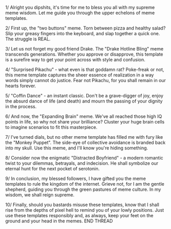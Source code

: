 1/ Alright you dipshits, it's time for me to bless you all with my supreme meme wisdom. Let me guide you through the upper echelons of meme templates.

2/ First up, the "two buttons" meme. Torn between pizza and healthy salad? Slip your greasy fingers into the keyboard, and slap together a quick one. The struggle is REAL.

3/ Let us not forget my good friend Drake. The "Drake Hotline Bling" meme transcends generations. Whether you approve or disapprove, this template is a surefire way to get your point across with style and confusion.

4/ "Surprised Pikachu" - what even is that goddamn rat? Poke-freak or not, this meme template captures the sheer essence of realization in a way words simply cannot do justice. Fear not Pikachu, for you shall remain in our hearts forever.

5/ "Coffin Dance" - an instant classic. Don't be a grave-digger of joy, enjoy the absurd dance of life (and death) and mourn the passing of your dignity in the process.

6/ And now, the "Expanding Brain" meme. We've all reached those high IQ points in life, so why not share your brilliance? Cluster your huge brain cells to imagine scenarios to fit this masterpiece. 

7/ I've turned dials, but no other meme template has filled me with fury like the "Monkey Puppet". The side-eye of collective avoidance is branded back into my skull. Use this meme, and I'll know you're hiding something.

8/ Consider now the enigmatic "Distracted Boyfriend" - a modern romantic twist to your dilemmas, betrayals, and indecision. He shall symbolize our eternal hunt for the next pocket of serotonin.

9/ In conclusion, my blessed followers, I have gifted you the meme templates to rule the kingdom of the internet. Grieve not, for I am the gentle shepherd, guiding you through the green pastures of meme culture. In my wisdom, we shall reign supreme.

10/ Finally, should you bastards misuse these templates, know that I shall rise from the depths of pixel hell to remind you of your lowly positions. Just use these templates responsibly and, as always, keep your feet on the ground and your head in the memes. END THREAD